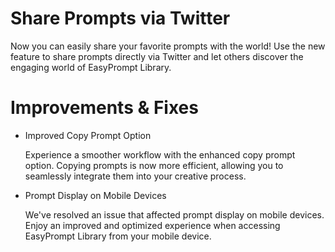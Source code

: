 # Share Prompts via Twitter

Now you can easily share your favorite prompts with the world! Use the new feature to share prompts directly via Twitter and let others discover the engaging world of EasyPrompt Library.

# Improvements & Fixes
- Improved Copy Prompt Option

  Experience a smoother workflow with the enhanced copy prompt option. Copying prompts is now more efficient, allowing you to seamlessly integrate them into your creative process.

- Prompt Display on Mobile Devices

  We've resolved an issue that affected prompt display on mobile devices. Enjoy an improved and optimized experience when accessing EasyPrompt Library from your mobile device.
